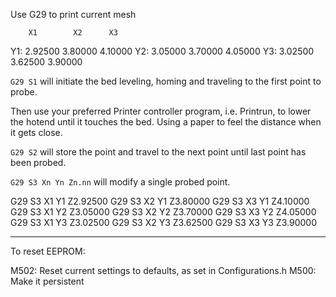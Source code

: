 Use G29 to print current mesh

        X1        X2      X3
Y1:   2.92500  3.80000  4.10000
Y2:   3.05000  3.70000  4.05000
Y3:   3.02500  3.62500  3.90000

`G29 S1` will initiate the bed leveling, homing and traveling to the first point to probe.

Then use your preferred Printer controller program, i.e. Printrun, to lower the hotend until it touches the bed. Using a paper to feel the distance when it gets close.

`G29 S2` will store the point and travel to the next point until last point has been probed.

`G29 S3 Xn Yn Zn.nn` will modify a single probed point.

G29 S3 X1 Y1 Z2.92500
G29 S3 X2 Y1 Z3.80000
G29 S3 X3 Y1 Z4.10000
G29 S3 X1 Y2 Z3.05000
G29 S3 X2 Y2 Z3.70000
G29 S3 X3 Y2 Z4.05000
G29 S3 X1 Y3 Z3.02500
G29 S3 X2 Y3 Z3.62500
G29 S3 X3 Y3 Z3.90000

---

To reset EEPROM:

M502: Reset current settings to defaults, as set in Configurations.h
M500: Make it persistent